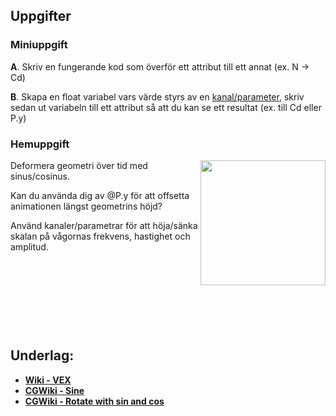 ## Uppgifter


### Miniuppgift

**A**. Skriv en fungerande kod som överför ett attribut till ett annat (ex. N -> Cd)

**B**. Skapa en float variabel vars värde styrs av en [kanal/parameter](https://www.sidefx.com/docs/houdini/vex/functions/chf.html), skriv sedan ut variabeln till ett attribut så att du kan se ett resultat (ex. till Cd eller P.y)

### Hemuppgift

<img src="https://i.giphy.com/media/v1.Y2lkPTc5MGI3NjExZGl1bnc4c29pYnY5cW1seWt1dmNjNnlvZjRjNXQ2ZjFkbzcweGJzdiZlcD12MV9pbnRlcm5hbF9naWZfYnlfaWQmY3Q9Zw/XkfYDlp4qUPgkYEbpl/giphy.gif" align="right" width="200">

Deformera geometri över tid med sinus/cosinus.

Kan du använda dig av @P.y för att offsetta animationen längst geometrins höjd?

Använd kanaler/parametrar för att höja/sänka skalan på vågornas frekvens, hastighet och amplitud.

&nbsp;

&nbsp;

&nbsp;

&nbsp;

## Underlag:
- [**Wiki - VEX**](https://github.com/Studio-Konkret/Technical-Direction/wiki/VEX)
- [**CGWiki - Sine**](https://tokeru.com/cgwiki/JoyOfVex01.html#sine)
- [**CGWiki - Rotate with sin and cos**](https://tokeru.com/cgwiki/HoudiniVex1.html#rotate_geometry_with_sin_and_cos)
